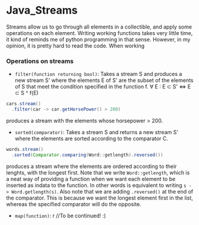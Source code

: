 # Java_Streams

Streams allow us to go through all elements in a collectible, and apply some operations on each element. Writing working functions takes very little time, it kind of reminds me of python programming in that sense. However, in my opinion, it is pretty hard to read the code. When working 

### Operations on streams
- `filter(function returning bool)`: Takes a stream S and produces a new stream S' where the elements E of S' are the subset of the elements of S that meet the condition specified in the function f. 	$\forall$ E : E ⊂ S' ⇔ E ⊂ S ^ f(E) 

```java
cars.stream()
  .filter(car -> car.getHorsePower() > 200)
```
produces a stream with the elements whose horsepower > 200.

- `sorted(comparator)`: Takes a stream S and returns a new stream S' where the elements are sorted according to the comparator C.

```java
words.stream()
  .sorted(Comparator.comparing(Word::getlength).reversed())
```
produces a stream where the elements are ordered according to their lenghts, with the longest first. Note that we write `Word::getlength`, which is a neat way of providing a function when we want each element to be inserted as indata to the function. In other words is equivalent to writing `s -> Word.getlength(s)`. 
Also note that we are adding `.reversed()` at the end of the comparator. This is because we want the longest element first in the list, whereas the specified comparator will do the opposite. 

- `map(function)`: r //To be continued! :)
